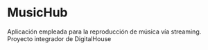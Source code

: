 # MusicHub
Aplicación empleada para la reproducción de música vía streaming. Proyecto integrador de DigitalHouse
